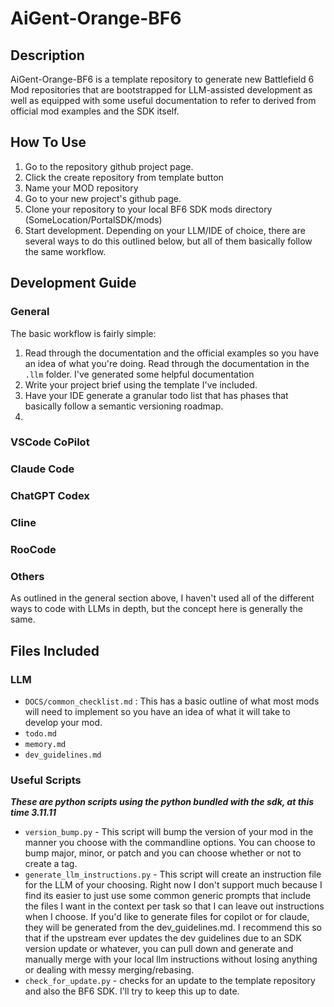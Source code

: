 # AiGent-Orange-BF6

## Description

AiGent-Orange-BF6 is a template repository to generate new Battlefield 6 Mod repositories that are bootstrapped for LLM-assisted development as well as equipped with some useful documentation to refer to derived from official mod examples and the SDK itself.

## How To Use

1. Go to the repository github project page.
2. Click the create repository from template button
3. Name your MOD repository
4. Go to your new project's github page.
5. Clone your repository to your local BF6 SDK mods directory (SomeLocation/PortalSDK/mods)
6. Start development. Depending on your LLM/IDE of choice, there are several ways to do this outlined below, but all of them basically follow the same workflow.

## Development Guide

### General
The basic workflow is fairly simple:
1. Read through the documentation and the official examples so you have an idea of what you're doing. Read through the documentation in the ```.llm``` folder. I've generated some helpful documentation 
2. Write your project brief using the template I've included.
3. Have your IDE generate a granular todo list that has phases that basically follow a semantic versioning roadmap.
4. 

### VSCode CoPilot

### Claude Code

### ChatGPT Codex

### Cline

### RooCode

### Others

As outlined in the general section above, I haven't used all of the different ways to code with LLMs in depth, but the concept here is generally the same.

## Files Included

### LLM
- `DOCS/common_checklist.md` : This has a basic outline of what most mods will need to implement so you have an idea of what it will take to develop your mod.
- `todo.md`
- `memory.md`
- `dev_guidelines.md`

### Useful Scripts
***These are python scripts using the python bundled with the sdk, at this time 3.11.11***
- `version_bump.py` - This script will bump the version of your mod in the manner you choose with the commandline options. You can choose to bump major, minor, or patch and you can choose whether or not to create a tag.
- `generate_llm_instructions.py` - This script will create an instruction file for the LLM of your choosing. Right now I don't support much because I find its easier to just use some common generic prompts that include the files I want in the context per task so that I can leave out instructions when I choose. If you'd like to generate files for copilot or for claude, they will be generated from the dev_guidelines.md. I recommend this so that if the upstream ever updates the dev guidelines due to an SDK version update or whatever, you can pull down and generate and manually merge with your local llm instructions without losing anything or dealing with messy merging/rebasing.
- `check_for_update.py` - checks for an update to the template repository and also the BF6 SDK. I'll try to keep this up to date.
